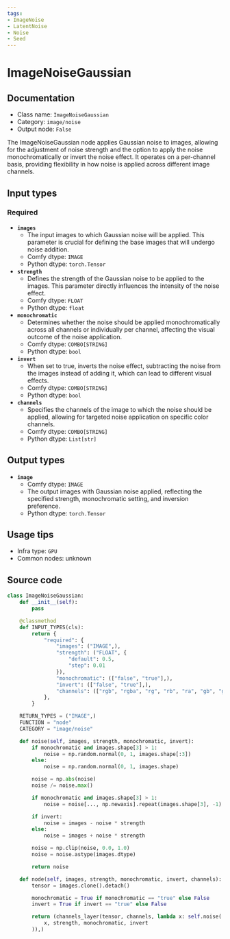 ```yaml
---
tags:
- ImageNoise
- LatentNoise
- Noise
- Seed
---
```


# ImageNoiseGaussian
## Documentation
- Class name: `ImageNoiseGaussian`
- Category: `image/noise`
- Output node: `False`

The ImageNoiseGaussian node applies Gaussian noise to images, allowing for the adjustment of noise strength and the option to apply the noise monochromatically or invert the noise effect. It operates on a per-channel basis, providing flexibility in how noise is applied across different image channels.
## Input types
### Required
- **`images`**
    - The input images to which Gaussian noise will be applied. This parameter is crucial for defining the base images that will undergo noise addition.
    - Comfy dtype: `IMAGE`
    - Python dtype: `torch.Tensor`
- **`strength`**
    - Defines the strength of the Gaussian noise to be applied to the images. This parameter directly influences the intensity of the noise effect.
    - Comfy dtype: `FLOAT`
    - Python dtype: `float`
- **`monochromatic`**
    - Determines whether the noise should be applied monochromatically across all channels or individually per channel, affecting the visual outcome of the noise application.
    - Comfy dtype: `COMBO[STRING]`
    - Python dtype: `bool`
- **`invert`**
    - When set to true, inverts the noise effect, subtracting the noise from the images instead of adding it, which can lead to different visual effects.
    - Comfy dtype: `COMBO[STRING]`
    - Python dtype: `bool`
- **`channels`**
    - Specifies the channels of the image to which the noise should be applied, allowing for targeted noise application on specific color channels.
    - Comfy dtype: `COMBO[STRING]`
    - Python dtype: `List[str]`
## Output types
- **`image`**
    - Comfy dtype: `IMAGE`
    - The output images with Gaussian noise applied, reflecting the specified strength, monochromatic setting, and inversion preference.
    - Python dtype: `torch.Tensor`
## Usage tips
- Infra type: `GPU`
- Common nodes: unknown


## Source code
```python
class ImageNoiseGaussian:
    def __init__(self):
        pass

    @classmethod
    def INPUT_TYPES(cls):
        return {
            "required": {
                "images": ("IMAGE",),
                "strength": ("FLOAT", {
                    "default": 0.5,
                    "step": 0.01
                }),
                "monochromatic": (["false", "true"],),
                "invert": (["false", "true"],),
                "channels": (["rgb", "rgba", "rg", "rb", "ra", "gb", "ga", "ba", "r", "g", "b", "a"],),
            },
        }

    RETURN_TYPES = ("IMAGE",)
    FUNCTION = "node"
    CATEGORY = "image/noise"

    def noise(self, images, strength, monochromatic, invert):
        if monochromatic and images.shape[3] > 1:
            noise = np.random.normal(0, 1, images.shape[:3])
        else:
            noise = np.random.normal(0, 1, images.shape)

        noise = np.abs(noise)
        noise /= noise.max()

        if monochromatic and images.shape[3] > 1:
            noise = noise[..., np.newaxis].repeat(images.shape[3], -1)

        if invert:
            noise = images - noise * strength
        else:
            noise = images + noise * strength

        noise = np.clip(noise, 0.0, 1.0)
        noise = noise.astype(images.dtype)

        return noise

    def node(self, images, strength, monochromatic, invert, channels):
        tensor = images.clone().detach()

        monochromatic = True if monochromatic == "true" else False
        invert = True if invert == "true" else False

        return (channels_layer(tensor, channels, lambda x: self.noise(
            x, strength, monochromatic, invert
        )),)

```
